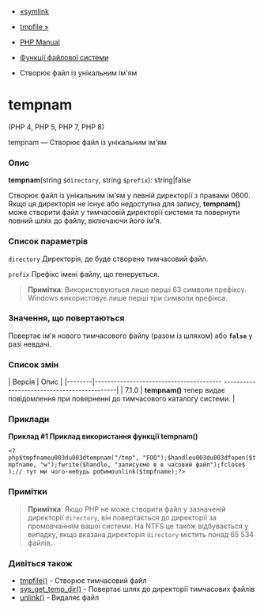 - [«symlink](function.symlink.md)
- [tmpfile »](function.tmpfile.md)

- [PHP Manual](index.md)
- [Функції файлової системи](ref.filesystem.md)
- Створює файл із унікальним ім'ям

# tempnam

(PHP 4, PHP 5, PHP 7, PHP 8)

tempnam — Створює файл із унікальним ім'ям

### Опис

**tempnam**(string `$directory`, string `$prefix`): string\|false

Створює файл із унікальним ім'ям у певній директорії з правами
0600. Якщо ця директорія не існує або недоступна для запису,
**tempnam()** може створити файл у тимчасовій директорії системи та
повернути повний шлях до файлу, включаючи його ім'я.

### Список параметрів

`directory`
Директорія, де буде створено тимчасовий файл.

`prefix`
Префікс імені файлу, що генерується.

> **Примітка**: Використовуються лише перші 63 символи префіксу. Windows
> використовує лише перші три символи префікса.

### Значення, що повертаються

Повертає ім'я нового тимчасового файлу (разом із шляхом) або **`false`**
у разі невдачі.

### Список змін

| Версія | Опис |
|--------|---------------------------------------- --------------------------------------------|
| 7.1.0 | **tempnam()** тепер видає повідомлення при поверненні до тимчасового каталогу системи. |

### Приклади

**Приклад #1 Приклад використання функції **tempnam()****

` <?php$tmpfnameu003du003dtempnam("/tmp", "FOO");$handleu003du003dfopen($tmpfname, "w");fwrite($handle, "записуємо в в часовий файл");fclose$ );// тут ми чого-небудь робимоunlink($tmpfname);?> `

### Примітки

> **Примітка**: Якщо PHP не може створити файл у зазначеній директорії
> `directory`, він повертається до директорії за промовчанням вашої системи.
> На NTFS це також відбувається у випадку, якщо вказана директорія
> `directory` містить понад 65 534 файлів.

### Дивіться також

- [tmpfile()](function.tmpfile.md) - Створює тимчасовий файл
- [sys_get_temp_dir()](function.sys-get-temp-dir.md) - Повертає
шлях до директорії тимчасових файлів
- [unlink()](function.unlink.md) - Видаляє файл
